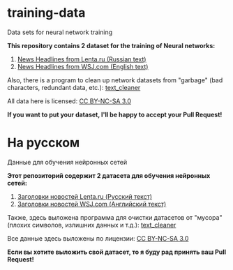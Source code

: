 training-data
=============

Data sets for neural network training

**This repository contains 2 dataset for the training of Neural networks:**

1. [News Headlines from Lenta.ru (Russian text)](https://github.com/saippuakauppias/training-data/tree/master/titles_lenta.ru)
2. [News Headlines from WSJ.com (English text)](https://github.com/saippuakauppias/training-data/tree/master/titles_wsj.com)

Also, there is a program to clean up network datasets from "garbage" (bad characters, redundant data, etc.): [text_cleaner](https://github.com/saippuakauppias/training-data/tree/master/text_cleaner)

All data here is licensed: [CC BY-NC-SA 3.0](https://creativecommons.org/licenses/by-nc-sa/3.0)

**If you want to put your dataset, I'll be happy to accept your Pull Request!**


На русском
==========

Данные для обучения нейронных сетей

**Этот репозиторий содержит 2 датасета для обучения нейронных сетей:**

1. [Заголовки новостей Lenta.ru (Русский текст)](https://github.com/saippuakauppias/training-data/tree/master/titles_lenta.ru)
2. [Заголовки новостей WSJ.com (Английский текст)](https://github.com/saippuakauppias/training-data/tree/master/titles_wsj.com)

Также, здесь выложена программа для очистки датасетов от "мусора" (плохих символов, излишних данных и т.д.): [text_cleaner](https://github.com/saippuakauppias/training-data/tree/master/text_cleaner)

Все данные здесь выложены по лицензии: [CC BY-NC-SA 3.0](https://creativecommons.org/licenses/by-nc-sa/3.0/deed.ru)

**Если вы хотите выложить свой датасет, то я буду рад принять ваш Pull Request!**